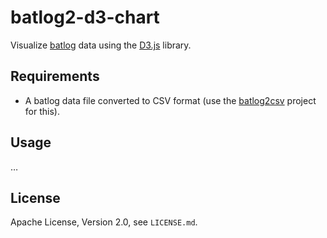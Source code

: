 # batlog2-d3-chart

Visualize [batlog][1] data using the [D3.js][2] library.

## Requirements

- A batlog data file converted to CSV format (use the [batlog2csv][3] project for this).

## Usage

…

## License

Apache License, Version 2.0, see `LICENSE.md`.

[1]: https://github.com/jradavenport/batlog
[2]: http://d3js.org/
[3]: https://github.com/pietvandongen/batlog2csv
